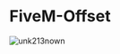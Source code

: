 # FiveM-Offset

![unk213nown](https://user-images.githubusercontent.com/62284136/216139299-646945af-da71-4f1e-b6a0-d5954f79d181.png)
